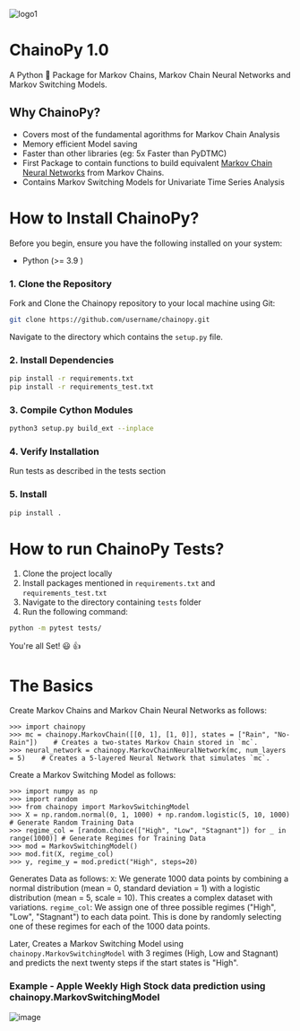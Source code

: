 ![logo1](https://github.com/aadya940/chainopy/assets/77720426/9c8d3781-945a-4ccb-a70f-2515cc1a8be6)

# ChainoPy 1.0
A Python 🐍 Package for Markov Chains, Markov Chain Neural Networks and Markov Switching Models.

## Why ChainoPy?
- Covers most of the fundamental agorithms for Markov Chain Analysis
- Memory efficient Model saving 
- Faster than other libraries (eg: 5x Faster than PyDTMC)
- First Package to contain functions to build equivalent [Markov Chain Neural Networks](https://openaccess.thecvf.com/content_cvpr_2018_workshops/papers/w42/Awiszus_Markov_Chain_Neural_CVPR_2018_paper.pdf) from Markov Chains.
- Contains Markov Switching Models for Univariate Time Series Analysis
  


# How to Install ChainoPy?

Before you begin, ensure you have the following installed on your system:
- Python (>= 3.9 )

### 1. Clone the Repository
Fork and Clone the Chainopy repository to your local machine using Git:

```bash
git clone https://github.com/username/chainopy.git
```

Navigate to the directory which contains the `setup.py` file.

### 2. Install Dependencies
```bash
pip install -r requirements.txt
pip install -r requirements_test.txt
```

### 3. Compile Cython Modules
```bash
python3 setup.py build_ext --inplace
```

### 4. Verify Installation
Run tests as described in the tests section

### 5. Install 
```bash
pip install .
```


# How to run ChainoPy Tests?
 1. Clone the project locally 
 2. Install packages mentioned in `requirements.txt` and `requirements_test.txt`
 3. Navigate to the directory containing `tests` folder
 4. Run the following command:
```bash
python -m pytest tests/
```

You're all Set! 😃 👍


# The Basics
Create Markov Chains and Markov Chain Neural Networks as follows:
```{bash}
>>> import chainopy
>>> mc = chainopy.MarkovChain([[0, 1], [1, 0]], states = ["Rain", "No-Rain"])    # Creates a two-states Markov Chain stored in `mc`.
>>> neural_network = chainopy.MarkovChainNeuralNetwork(mc, num_layers = 5)    # Creates a 5-layered Neural Network that simulates `mc`. 
```

Create a Markov Switching Model as follows:

```{bash}
>>> import numpy as np
>>> import random
>>> from chainopy import MarkovSwitchingModel
>>> X = np.random.normal(0, 1, 1000) + np.random.logistic(5, 10, 1000) # Generate Random Training Data
>>> regime_col = [random.choice(["High", "Low", "Stagnant"]) for _ in range(1000)] # Generate Regimes for Training Data
>>> mod = MarkovSwitchingModel()
>>> mod.fit(X, regime_col)
>>> y, regime_y = mod.predict("High", steps=20)
```

Generates Data as follows:
`X`: We generate 1000 data points by combining a normal distribution (mean = 0, standard deviation = 1) with a logistic 
distribution (mean = 5, scale = 10). This creates a complex dataset with variations.
`regime_col`: We assign one of three possible regimes ("High", "Low", "Stagnant") to each data point. This is done by randomly
selecting one of these regimes for each of the 1000 data points.

Later, Creates a Markov Switching Model using `chainopy.MarkovSwitchingModel` with 3 regimes (High, Low and Stagnant) and 
predicts the next twenty steps if the start states is "High". 

### Example - Apple Weekly High Stock data prediction using chainopy.MarkovSwitchingModel
![image](https://github.com/aadya940/chainopy/assets/77720426/2d3ed6c0-5936-4fbe-9984-fdbe33e85e9a)
